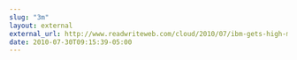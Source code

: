 ```yaml
---
slug: "3m"
layout: external
external_url: http://www.readwriteweb.com/cloud/2010/07/ibm-gets-high-marks-for-a-clou.php?utm_source=ReadWriteCloud&utm_medium=rwchomepage&utm_campaign=ReadWriteCloud_posts&utm_content=Forget%20Technical%20Terms%20-%20Whoever%20Gets%20the%20Most%20Developers%20Wins...
date: 2010-07-30T09:15:39-05:00
---
```

